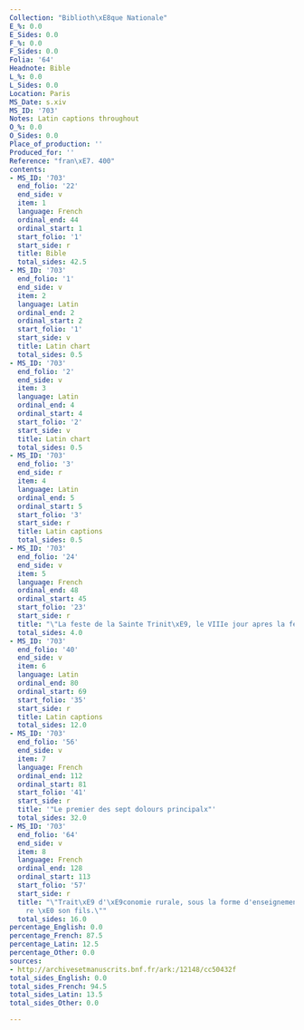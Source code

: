 ```yaml
---
Collection: "Biblioth\xE8que Nationale"
E_%: 0.0
E_Sides: 0.0
F_%: 0.0
F_Sides: 0.0
Folia: '64'
Headnote: Bible
L_%: 0.0
L_Sides: 0.0
Location: Paris
MS_Date: s.xiv
MS_ID: '703'
Notes: Latin captions throughout
O_%: 0.0
O_Sides: 0.0
Place_of_production: ''
Produced_for: ''
Reference: "fran\xE7. 400"
contents:
- MS_ID: '703'
  end_folio: '22'
  end_side: v
  item: 1
  language: French
  ordinal_end: 44
  ordinal_start: 1
  start_folio: '1'
  start_side: r
  title: Bible
  total_sides: 42.5
- MS_ID: '703'
  end_folio: '1'
  end_side: v
  item: 2
  language: Latin
  ordinal_end: 2
  ordinal_start: 2
  start_folio: '1'
  start_side: v
  title: Latin chart
  total_sides: 0.5
- MS_ID: '703'
  end_folio: '2'
  end_side: v
  item: 3
  language: Latin
  ordinal_end: 4
  ordinal_start: 4
  start_folio: '2'
  start_side: v
  title: Latin chart
  total_sides: 0.5
- MS_ID: '703'
  end_folio: '3'
  end_side: r
  item: 4
  language: Latin
  ordinal_end: 5
  ordinal_start: 5
  start_folio: '3'
  start_side: r
  title: Latin captions
  total_sides: 0.5
- MS_ID: '703'
  end_folio: '24'
  end_side: v
  item: 5
  language: French
  ordinal_end: 48
  ordinal_start: 45
  start_folio: '23'
  start_side: r
  title: "\"La feste de la Sainte Trinit\xE9, le VIIIe jour apres la feste du Pentecoste.\""
  total_sides: 4.0
- MS_ID: '703'
  end_folio: '40'
  end_side: v
  item: 6
  language: Latin
  ordinal_end: 80
  ordinal_start: 69
  start_folio: '35'
  start_side: r
  title: Latin captions
  total_sides: 12.0
- MS_ID: '703'
  end_folio: '56'
  end_side: v
  item: 7
  language: French
  ordinal_end: 112
  ordinal_start: 81
  start_folio: '41'
  start_side: r
  title: '"Le premier des sept dolours principalx"'
  total_sides: 32.0
- MS_ID: '703'
  end_folio: '64'
  end_side: v
  item: 8
  language: French
  ordinal_end: 128
  ordinal_start: 113
  start_folio: '57'
  start_side: r
  title: "\"Trait\xE9 d'\xE9conomie rurale, sous la forme d'enseignements d'un p\xE8\
    re \xE0 son fils.\""
  total_sides: 16.0
percentage_English: 0.0
percentage_French: 87.5
percentage_Latin: 12.5
percentage_Other: 0.0
sources:
- http://archivesetmanuscrits.bnf.fr/ark:/12148/cc50432f
total_sides_English: 0.0
total_sides_French: 94.5
total_sides_Latin: 13.5
total_sides_Other: 0.0

---
```

